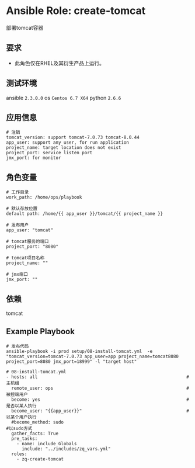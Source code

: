 # Ansible Role: create-tomcat

部署tomcat容器

## 要求

- 此角色仅在RHEL及其衍生产品上运行。

## 测试环境

ansible `2.3.0.0`
os `Centos 6.7 X64`
python `2.6.6`

## 应用信息
    # 注销
    tomcat_version: support tomcat-7.0.73 tomcat-8.0.44
    app_user: support any user, for run application
    project_name: target location does not exist
    project_port: service listen port
    jmx_port: for monitor

## 角色变量
    # 工作目录
    work_path: /home/ops/playbook

    # 默认存放位置
    default path: /home/{{ app_user }}/tomcat/{{ project_name }}

    # 发布用户
    app_user: "tomcat"

    # tomcat服务的端口
    project_port: "8080"

    # tomcat项目名称
    project_name: ""

    # jmx端口
    jmx_port: ""

## 依赖
tomcat

## Example Playbook

    # 发布代码
    ansible-playbook -i prod setup/08-install-tomcat.yml  -e "tomcat_version=tomcat-7.0.73 app_user=app project_name=tomcat8080 project_port=8080 jmx_port=18999" -l "target host"

    # 08-install-tomcat.yml
    - hosts: all                                                         #主机组
      remote_user: ops                                                   #被控端用户
      become: yes                                                        #是否以某人执行
      become_user: "{{app_user}}"                                        #以某个用户执行
      #become_method: sudo                                                #以sudo方式
      gather_facts: True
      pre_tasks:
        - name: include Globals
          include: "../includes/zq_vars.yml"
      roles: 
        - zq-create-tomcat
